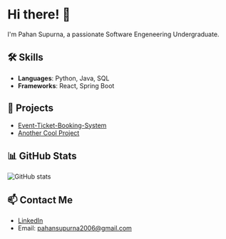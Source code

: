 # Hi there! 👋
I'm Pahan Supurna, a passionate Software Engeneering Undergraduate.

## 🛠 Skills
- **Languages**: Python, Java, SQL
- **Frameworks**: React, Spring Boot

## 🌟 Projects
- [Event-Ticket-Booking-System](https://github.com/username/event-ticket-booking-system)
- [Another Cool Project](https://github.com/username/another-project)

## 📊 GitHub Stats
![GitHub stats](https://github-readme-stats.vercel.app/api?username=PahanSupurna&show_icons=true)

## 📫 Contact Me
- [LinkedIn](https://linkedin.com/in/PahanSupurna)
- Email: pahansupurna2006@gmail.com
